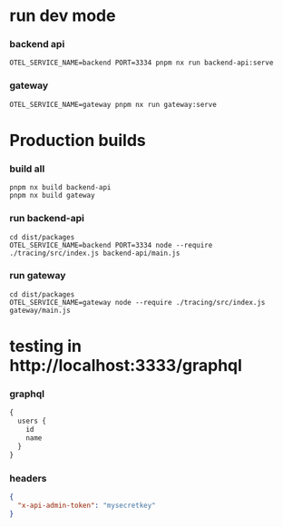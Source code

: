 # run dev mode

### backend api

```
OTEL_SERVICE_NAME=backend PORT=3334 pnpm nx run backend-api:serve
```

### gateway

```
OTEL_SERVICE_NAME=gateway pnpm nx run gateway:serve
```

# Production builds

### build all

```
pnpm nx build backend-api
pnpm nx build gateway
```

### run backend-api

```
cd dist/packages
OTEL_SERVICE_NAME=backend PORT=3334 node --require ./tracing/src/index.js backend-api/main.js
```

### run gateway

```
cd dist/packages
OTEL_SERVICE_NAME=gateway node --require ./tracing/src/index.js gateway/main.js
```

# testing in http://localhost:3333/graphql

### graphql

```graphql
{
  users {
    id
    name
  }
}
```

### headers

```json
{
  "x-api-admin-token": "mysecretkey"
}
```
